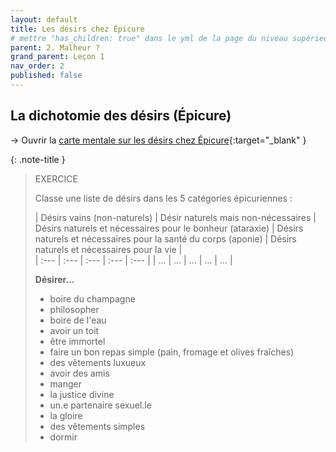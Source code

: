 ```yaml
---
layout: default
title: Les désirs chez Épicure
# mettre "has_children: true" dans le yml de la page du niveau supérieur
parent: 2. Malheur ?
grand_parent: Leçon 1
nav_order: 2
published: false
---
```

## La dichotomie des désirs (Épicure)
→ Ouvrir la [carte mentale sur les désirs chez Épicure](https://profauda.fr/schemas/cartes/desirs-epicure.html){:target="_blank" }

{: .note-title }
> EXERCICE
> 
> Classe une liste de désirs dans les 5 catégories épicuriennes :  
>
> | Désirs vains (non-naturels)  |  Désir naturels mais non-nécessaires  | Désirs naturels et nécessaires pour le bonheur (ataraxie)  |  Désirs naturels et nécessaires pour la santé du corps (aponie)  |  Désirs naturels et nécessaires pour la vie  |  
| :--- | :--- | :--- | :--- | :--- | 
| ...  |  ...  |  ... |  ...  |  ...  | 
>
> **Désirer...**
> - boire du champagne
> - philosopher
> - boire de l'eau
> - avoir un toit
> - être immortel
> - faire un bon repas simple (pain, fromage et olives fraîches)
> - des vêtements luxueux
> - avoir des amis
> - manger
> - la justice divine
> - un.e partenaire sexuel.le
> - la gloire
> - des vêtements simples
> - dormir




